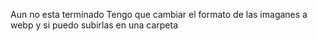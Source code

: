 Aun no esta terminado
Tengo que cambiar el formato de las imaganes a webp y si puedo subirlas en una carpeta
